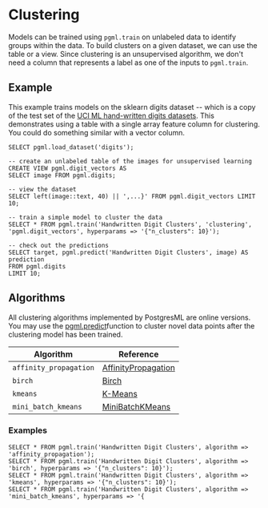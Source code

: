 # Clustering

Models can be trained using `pgml.train` on unlabeled data to identify groups within the data. To build clusters on a given dataset, we can use the table or a view. Since clustering is an unsupervised algorithm, we don't need a column that represents a label as one of the inputs to `pgml.train`.

## Example

This example trains models on the sklearn digits dataset -- which is a copy of the test set of the [UCI ML hand-written digits datasets](https://archive.ics.uci.edu/ml/datasets/Optical+Recognition+of+Handwritten+Digits). This demonstrates using a table with a single array feature column for clustering. You could do something similar with a vector column.

```postgresql
SELECT pgml.load_dataset('digits');

-- create an unlabeled table of the images for unsupervised learning
CREATE VIEW pgml.digit_vectors AS
SELECT image FROM pgml.digits;

-- view the dataset
SELECT left(image::text, 40) || ',...}' FROM pgml.digit_vectors LIMIT 10;

-- train a simple model to cluster the data
SELECT * FROM pgml.train('Handwritten Digit Clusters', 'clustering', 'pgml.digit_vectors', hyperparams => '{"n_clusters": 10}');

-- check out the predictions
SELECT target, pgml.predict('Handwritten Digit Clusters', image) AS prediction
FROM pgml.digits
LIMIT 10;
```

## Algorithms

All clustering algorithms implemented by PostgresML are online versions. You may use the [pgml.predict](/docs/open-source/pgml/api/pgml.predict "mention")function to cluster novel data points after the clustering model has been trained.

| Algorithm              | Reference                                                                                                         |
| ---------------------- | ----------------------------------------------------------------------------------------------------------------- |
| `affinity_propagation` | [AffinityPropagation](https://scikit-learn.org/stable/modules/generated/sklearn.cluster.AffinityPropagation.html) |
| `birch`                | [Birch](https://scikit-learn.org/stable/modules/generated/sklearn.cluster.Birch.html)                             |
| `kmeans`               | [K-Means](https://scikit-learn.org/stable/modules/generated/sklearn.cluster.KMeans.html)                          |
| `mini_batch_kmeans`    | [MiniBatchKMeans](https://scikit-learn.org/stable/modules/generated/sklearn.cluster.MiniBatchKMeans.html)         |

### Examples

```postgresql
SELECT * FROM pgml.train('Handwritten Digit Clusters', algorithm => 'affinity_propagation');
SELECT * FROM pgml.train('Handwritten Digit Clusters', algorithm => 'birch', hyperparams => '{"n_clusters": 10}');
SELECT * FROM pgml.train('Handwritten Digit Clusters', algorithm => 'kmeans', hyperparams => '{"n_clusters": 10}');
SELECT * FROM pgml.train('Handwritten Digit Clusters', algorithm => 'mini_batch_kmeans', hyperparams => '{
```
